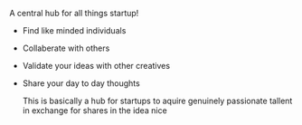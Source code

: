A central hub for all things startup!

- Find like minded individuals
- Collaberate with others
- Validate your ideas with other creatives
- Share your day to day thoughts

  This is basically a hub for startups to aquire genuinely passionate tallent in exchange for shares in the idea nice

